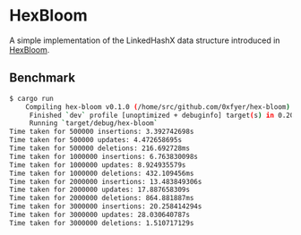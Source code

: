 # HexBloom

A simple implementation of the LinkedHashX data structure introduced in [HexBloom](https://eprint.iacr.org/2021/773).

## Benchmark

```bash
$ cargo run
    Compiling hex-bloom v0.1.0 (/home/src/github.com/0xfyer/hex-bloom)
     Finished `dev` profile [unoptimized + debuginfo] target(s) in 0.20s
     Running `target/debug/hex-bloom`
Time taken for 500000 insertions: 3.392742698s
Time taken for 500000 updates: 4.472658695s
Time taken for 500000 deletions: 216.692728ms
Time taken for 1000000 insertions: 6.763830098s
Time taken for 1000000 updates: 8.924935579s
Time taken for 1000000 deletions: 432.109456ms
Time taken for 2000000 insertions: 13.483849306s
Time taken for 2000000 updates: 17.887658309s
Time taken for 2000000 deletions: 864.881887ms
Time taken for 3000000 insertions: 20.258414294s
Time taken for 3000000 updates: 28.030640787s
Time taken for 3000000 deletions: 1.510717129s
```

